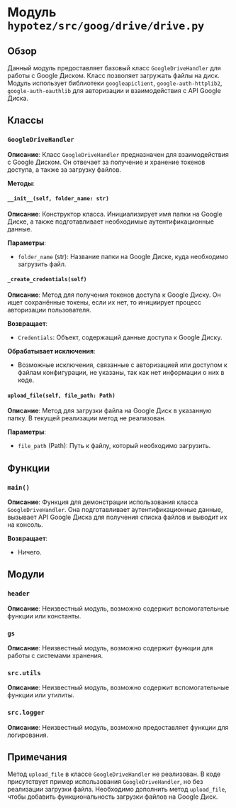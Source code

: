 # Модуль `hypotez/src/goog/drive/drive.py`

## Обзор

Данный модуль предоставляет базовый класс `GoogleDriveHandler` для работы с Google Диском.  Класс позволяет загружать файлы на диск.  Модуль использует библиотеки `googleapiclient`, `google-auth-httplib2`, `google-auth-oauthlib` для авторизации и взаимодействия с API Google Диска.

## Классы

### `GoogleDriveHandler`

**Описание**: Класс `GoogleDriveHandler` предназначен для взаимодействия с Google Диском. Он отвечает за получение и хранение токенов доступа, а также за загрузку файлов.

**Методы**:

#### `__init__(self, folder_name: str)`

**Описание**: Конструктор класса. Инициализирует имя папки на Google Диске, а также подготавливает необходимые аутентификационные данные.

**Параметры**:

- `folder_name` (str): Название папки на Google Диске, куда необходимо загрузить файл.


#### `_create_credentials(self)`

**Описание**: Метод для получения токенов доступа к Google Диску.  Он ищет сохранённые токены, если их нет, то инициирует процесс авторизации пользователя.

**Возвращает**:

- `Credentials`: Объект, содержащий данные доступа к Google Диску.

**Обрабатывает исключения**:

-  Возможные исключения, связанные с авторизацией или доступом к файлам конфигурации, не указаны, так как нет информации о них в коде.


#### `upload_file(self, file_path: Path)`

**Описание**: Метод для загрузки файла на Google Диск в указанную папку.  В текущей реализации метод не реализован.

**Параметры**:

- `file_path` (Path): Путь к файлу, который необходимо загрузить.


## Функции

### `main()`

**Описание**: Функция для демонстрации использования класса `GoogleDriveHandler`. Она подготавливает аутентификационные данные, вызывает API Google Диска для получения списка файлов и выводит их на консоль.

**Возвращает**:

-  Ничего.


## Модули

### `header`

**Описание**: Неизвестный модуль, возможно содержит вспомогательные функции или константы.

### `gs`

**Описание**: Неизвестный модуль, возможно содержит функции для работы с системами хранения.

### `src.utils`

**Описание**: Неизвестный модуль, возможно содержит вспомогательные функции или утилиты.

### `src.logger`

**Описание**: Неизвестный модуль, возможно предоставляет функции для логирования.

## Примечания

Метод `upload_file` в классе `GoogleDriveHandler` не реализован.  В коде присутствует пример использования `GoogleDriveHandler`, но без реализации загрузки файла.  Необходимо дополнить метод `upload_file`, чтобы добавить функциональность загрузки файлов на Google Диск.

```